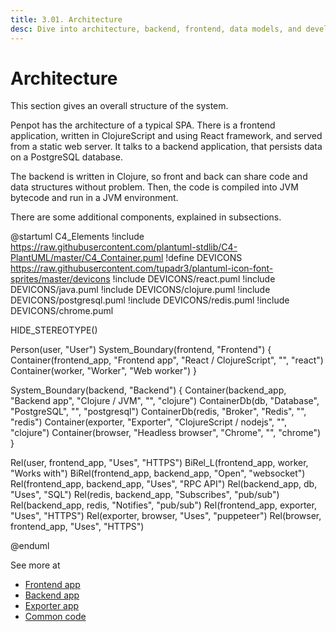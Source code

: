 ```yaml
---
title: 3.01. Architecture
desc: Dive into architecture, backend, frontend, data models, and development environments. Contribute and self-host for free! See Penpot's technical guide.
---
```


# Architecture

This section gives an overall structure of the system.

Penpot has the architecture of a typical SPA. There is a frontend application,
written in ClojureScript and using React framework, and served from a static
web server. It talks to a backend application, that persists data on a
PostgreSQL database.

The backend is written in Clojure, so front and back can share code and data
structures without problem. Then, the code is compiled into JVM bytecode and
run in a JVM environment.

There are some additional components, explained in subsections.

@startuml C4_Elements
!include https://raw.githubusercontent.com/plantuml-stdlib/C4-PlantUML/master/C4_Container.puml
!define DEVICONS https://raw.githubusercontent.com/tupadr3/plantuml-icon-font-sprites/master/devicons
!include DEVICONS/react.puml
!include DEVICONS/java.puml
!include DEVICONS/clojure.puml
!include DEVICONS/postgresql.puml
!include DEVICONS/redis.puml
!include DEVICONS/chrome.puml

HIDE_STEREOTYPE()

Person(user, "User")
System_Boundary(frontend, "Frontend") {
    Container(frontend_app, "Frontend app", "React / ClojureScript", "", "react")
    Container(worker, "Worker", "Web worker")
}

System_Boundary(backend, "Backend") {
    Container(backend_app, "Backend app", "Clojure / JVM", "", "clojure")
    ContainerDb(db, "Database", "PostgreSQL", "", "postgresql")
    ContainerDb(redis, "Broker", "Redis", "", "redis")
    Container(exporter, "Exporter", "ClojureScript / nodejs", "", "clojure")
    Container(browser, "Headless browser", "Chrome", "", "chrome")
}

Rel(user, frontend_app, "Uses", "HTTPS")
BiRel_L(frontend_app, worker, "Works with")
BiRel(frontend_app, backend_app, "Open", "websocket")
Rel(frontend_app, backend_app, "Uses", "RPC API")
Rel(backend_app, db, "Uses", "SQL")
Rel(redis, backend_app, "Subscribes", "pub/sub")
Rel(backend_app, redis, "Notifies", "pub/sub")
Rel(frontend_app, exporter, "Uses", "HTTPS")
Rel(exporter, browser, "Uses", "puppeteer")
Rel(browser, frontend_app, "Uses", "HTTPS")

@enduml

See more at

 * [Frontend app](/technical-guide/developer/architecture/frontend/)
 * [Backend app](/technical-guide/developer/architecture/backend/)
 * [Exporter app](/technical-guide/developer/architecture/exporter/)
 * [Common code](/technical-guide/developer/architecture/common/)

